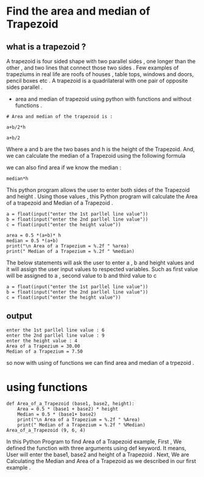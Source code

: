 # Find the area and median of Trapezoid

## what is a trapezoid ?

A trapezoid is four sided shape with two parallel sides , one longer than the other , and two lines that connect those two sides . Few examples of trapeziums in real life are roofs of houses , table tops, windows and doors, pencil boxes etc . A trapezoid is a quadrilateral with one pair of opposite sides parallel .

* area and median of trapezoid using python with functions and without functions .

```
# Area and median of the trapezoid is : 

a+b/2*h

a+b/2
```
Where a and b are the two bases and h is the height of the Trapezoid. And, we can calculate the median of a Trapezoid using the following formula

we can also find area if we know the median :

```
median*h
```
This python program allows the user to enter both sides of the Trapezoid and height . Using those values , this Python program will calculate the Area of a trapezoid and Median of a Trapezoid .

```
a = float(input("enter the 1st parllel line value"))
b = float(input("enter the 2nd parllel line value"))
c = float(input("enter the height value"))

area = 0.5 *(a+b)* h
median = 0.5 *(a+b)
print("\n Area of a Trapezium = %.2f " %area)
print(" Median of a Trapezium = %.2f " %median)
```

The below statements will ask the user to enter a , b and height values and it will assign the user input values to respected variables. Such as first value will be assigned to a , second value to b and third value to c

```
a = float(input("enter the 1st parllel line value"))
b = float(input("enter the 2nd parllel line value"))
c = float(input("enter the height value"))
```

## output
```
enter the 1st parllel line value : 6
enter the 2nd parllel line value : 9
enter the height value : 4
Area of a Trapezium = 30.00 
Median of a Trapezium = 7.50 
```
so now with using of functions we can find area and median of a trpezoid . 

# using functions
```
def Area_of_a_Trapezoid (base1, base2, height):
    Area = 0.5 * (base1 + base2) * height
    Median = 0.5 * (base1+ base2)
    print("\n Area of a Trapezium = %.2f " %Area)
    print(" Median of a Trapezium = %.2f " %Median)
Area_of_a_Trapezoid (9, 6, 4)

```
In this Python Program to find Area of a Trapezoid example, First , We defined the function with three arguments using def keyword. It means, User will enter the base1, base2 and height of a Trapezoid . Next, We are Calculating the Median and Area of a Trapezoid as we described in our first example .